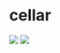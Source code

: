 # cellar


![](https://github.com/scottmwinters/cellar/tree/main/demo/screen-recording.gif)
![](https://github.com/scottmwinters/cellar/tree/main/demo/cabinet.gif)
